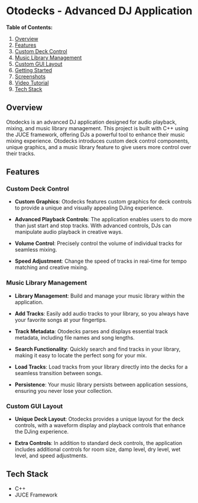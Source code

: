 # Otodecks - Advanced DJ Application

**Table of Contents:**

1. [Overview](#overview)
2. [Features](#features)
3. [Custom Deck Control](#custom-deck-control)
4. [Music Library Management](#music-library-management)
5. [Custom GUI Layout](#custom-gui-layout)
6. [Getting Started](#getting-started)
7. [Screenshots](#screenshots)
8. [Video Tutorial](#video-tutorial)
9. [Tech Stack](#tech-stack)

## Overview

Otodecks is an advanced DJ application designed for audio playback, mixing, and music library management. This project is built with C++ using the JUCE framework, offering DJs a powerful tool to enhance their music mixing experience. Otodecks introduces custom deck control components, unique graphics, and a music library feature to give users more control over their tracks.

## Features

### Custom Deck Control

- **Custom Graphics**: Otodecks features custom graphics for deck controls to provide a unique and visually appealing DJing experience.

- **Advanced Playback Controls**: The application enables users to do more than just start and stop tracks. With advanced controls, DJs can manipulate audio playback in creative ways.

- **Volume Control**: Precisely control the volume of individual tracks for seamless mixing.

- **Speed Adjustment**: Change the speed of tracks in real-time for tempo matching and creative mixing.

### Music Library Management

- **Library Management**: Build and manage your music library within the application.

- **Add Tracks**: Easily add audio tracks to your library, so you always have your favorite songs at your fingertips.

- **Track Metadata**: Otodecks parses and displays essential track metadata, including file names and song lengths.

- **Search Functionality**: Quickly search and find tracks in your library, making it easy to locate the perfect song for your mix.

- **Load Tracks**: Load tracks from your library directly into the decks for a seamless transition between songs.

- **Persistence**: Your music library persists between application sessions, ensuring you never lose your collection.

### Custom GUI Layout

- **Unique Deck Layout**: Otodecks provides a unique layout for the deck controls, with a waveform display and playback controls that enhance the DJing experience.

- **Extra Controls**: In addition to standard deck controls, the application includes additional controls for room size, damp level, dry level, wet level, and speed adjustments.
 
## Tech Stack

- C++
- JUCE Framework
